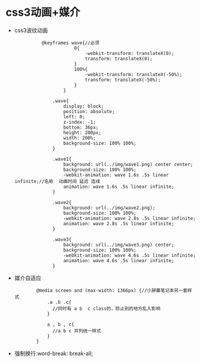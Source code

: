 # css3动画+媒介 #

- css3波纹动画

                @keyframes wave{//必须
                            0{
                                -webkit-transform: translateX(0);
                                transform: translateX(0);
                            }
                            100%{
                                -webkit-transform: translateX(-50%);
                                transform: translateX(-50%);
                            }
                        }

                    .wave{
                        display: block;
                        position: absolute;
                        left: 0;
                        z-index: -1;
                        bottom: 36px;
                        height: 200px;
                        width: 200%;
                        background-size: 100% 100%;
                    }

                    .wave1{
                        background: url(../img/wave1.png) center center;
                        background-size: 100% 100%;
                        -webkit-animation: wave 1.6s .5s linear infinite;//名称  动画时间 延迟 连续
                        animation: wave 1.6s .5s linear infinite;
                    }

                    .wave2{
                        background: url(../img/wave2.png);
                        background-size: 100% 100%;
                        -webkit-animation: wave 2.8s .5s linear infinite;
                        animation: wave 2.8s .5s linear infinite;
                    }

                    .wave3{
                        background: url(../img/wave3.png) center;
                        background-size: 100% 100%;
                        -webkit-animation: wave 4.6s .5s linear infinite;
                        animation: wave 4.6s .5s linear infinite;
                    }

- 媒介自适应

              @media screen and (max-width: 1366px) {//小屏幕笔记本另一套样式
                  .a .b .c{
                    //同时有 a b  c class的，防止别的地方乱入影响
                  }
                  
                  a , b , c{
                    //a b c 并列统一样式
                  }
              }
              
- 强制换行:word-break: break-all;

